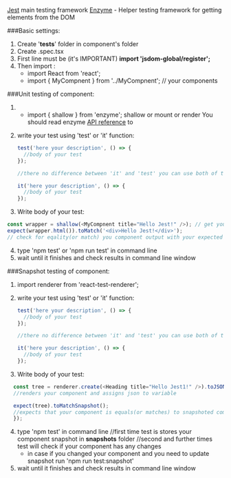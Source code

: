 [Jest](https://jestjs.io/docs/en/expect) main testing framework
[Enzyme](https://enzymejs.github.io/enzyme) - Helper testing framework for getting elements from the DOM

###Basic settings:

1. Create '**tests**' folder in component's folder
2. Create <my-component>.spec.tsx
3. First line must be (it's IMPORTANT) **import 'jsdom-global/register';**
4. Then import :
   - import React from 'react';
   - import { MyCompnent } from '../MyCompnent'; // your components

###Unit testing of component:

1. - import { shallow } from 'enzyme';
     shallow or mount or render
     You should read enzyme [API reference](https://enzymejs.github.io/enzyme/docs/api/) to

2. write your test using 'test' or 'it' function:

   ```javascript
   test('here your description', () => {
     //body of your test
   });

   //there no difference between 'it' and 'test' you can use both of them, 'it' is an alias of 'test' function

   it('here your description', () => {
     //body of your test
   });
   ```

3. Write body of your test:

```javascript
const wrapper = shallow(<MyCompnent title="Hello Jest!" />); // get your component and assign to variable
expect(wrapper.html()).toMatch('<div>Hello Jest!</div>');
// check for eqality(or match) you component output with your expected data
```

4. type 'npm test' or 'npm run test' in command line
5. wait until it finishes and check results in command line window

###Snapshot testing of component:

1. import renderer from 'react-test-renderer';
2. write your test using 'test' or 'it' function:

   ```javascript
   test('here your description', () => {
     //body of your test
   });

   //there no difference between 'it' and 'test' you can use both of them, 'it' is an alias of 'test' function

   it('here your description', () => {
     //body of your test
   });
   ```

3. Write body of your test:

```javascript
  const tree = renderer.create(<Heading title="Hello Jest1!" />).toJSON();
  //renders your component and assigns json to variable

  expect(tree).toMatchSnapshot();
  //expects that your component is equals(or matches) to snapshoted component
  });
```

4. type 'npm test' in command line
   //first time test is stores your component snapshot in **snapshots** folder
   //second and further times test will check if your component has any changes
   - in case if you changed your component and you need to update snapshot run 'npm run test:snapshot'
5. wait until it finishes and check results in command line window
